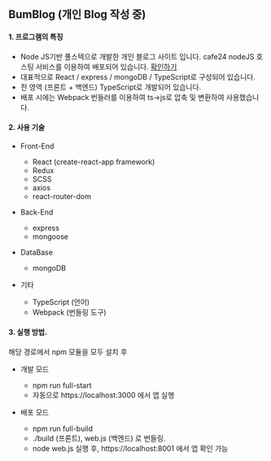 ## BumBlog (개인 Blog 작성 중)

#### 1. 프로그램의 특징

* Node JS기반 풀스텍으로 개발한 개인 블로그 사이트 입니다. cafe24 nodeJS 호스팅 서비스를 이용하여 배포되어 있습니다. <a href="http://bumblog.cafe24app.com" target="_blank">확인하기</a>
* 대표적으로 React / express / mongoDB / TypeScript로 구성되어 있습니다.
* 전 영역 (프론트 + 백엔드) TypeScript로 개발되어 있습니다.
* 배포 시에는 Webpack 번들러를 이용하여 ts->js로 압축 및  변환하여 사용했습니다.

#### 2. 사용 기술

* Front-End
  * React (create-react-app framework)
  * Redux
  * SCSS
  * axios
  * react-router-dom
  
* Back-End
  * express
  * mongoose
  
* DataBase
  * mongoDB 
  
* 기타
  * TypeScript (언어)
  * Webpack (번들링 도구)

#### 3. 실행 방법.

해당 경로에서 npm 모듈을 모두 
 설치 후
 
 * 개발 모드
   * npm run full-start
   * 자동으로 https://localhost:3000 에서 앱 실행
 
 * 배포 모드
   * npm run full-build
   * ./build (프론트), web.js (백엔드) 로 번들링.
   * node web.js 실행 후, https://localhost:8001 에서 앱 확인 가능
 
 

